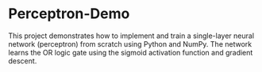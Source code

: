 # Perceptron-Demo

This project demonstrates how to implement and train a single-layer neural network (perceptron) from scratch using Python and NumPy.
The network learns the OR logic gate using the sigmoid activation function and gradient descent.
